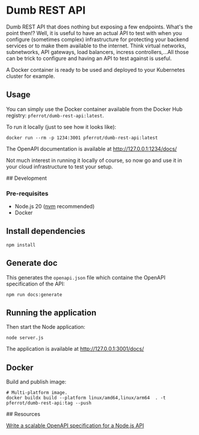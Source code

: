 # Dumb REST API

Dumb REST API that does nothing but exposing a few endpoints. What's the point then!? Well, it is useful to have an actual API to test with when you configure (sometimes complex) infrastructure for protecting your backend services or to make them available to the internet. Think virtual networks, subnetworks, API gateways, load balancers, incress controllers,...All those can be trick to configure and having an API to test against is useful.

A Docker container is ready to be used and deployed to your Kubernetes cluster for example.

## Usage

You can simply use the Docker container available from the Docker Hub registry: `pferrot/dumb-rest-api:latest`.

To run it locally (just to see how it looks like):
```
docker run --rm -p 1234:3001 pferrot/dumb-rest-api:latest
```

The OpenAPI documentation is available at http://127.0.0.1:1234/docs/

Not much interest in running it locally of course, so now go and use it in your cloud infrastructure to test your setup.

## Development

### Pre-requisites

* Node.js 20 ([nvm](https://github.com/nvm-sh/nvm) recommended)
* Docker

## Install dependencies

```
npm install
```

## Generate doc

This generates the `openapi.json` file which containe the OpenAPI specification of the API:
```
npm run docs:generate
```

## Running the application

Then start the Node application:
```
node server.js
```

The application is available at http://127.0.0.1:3001/docs/

## Docker

Build and publish image:
```
# Multi-platform image.
docker buildx build --platform linux/amd64,linux/arm64  . -t pferrot/dumb-rest-api:tag --push
```

## Resources

[Write a scalable OpenAPI specification for a Node.js API](https://blog.logrocket.com/write-scalable-openapi-specification-node-js/)
